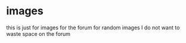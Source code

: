 # images

this is just for images for the forum for random images I do not want to waste space on the forum
